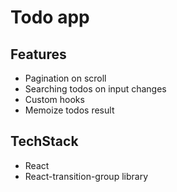 # Todo app

## Features

- Pagination on scroll
- Searching todos on input changes
- Custom hooks
- Memoize todos result

## TechStack

- React
- React-transition-group library
